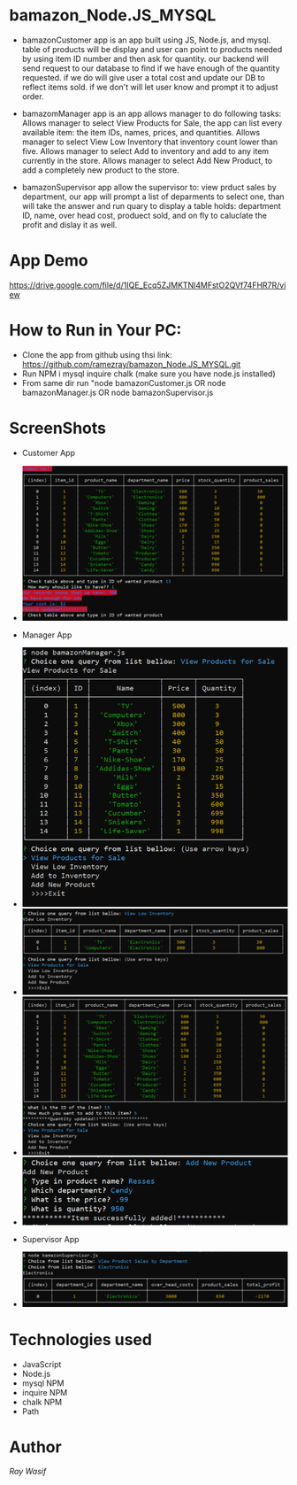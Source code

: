 # bamazon_Node.JS_MYSQL

* bamazonCustomer app 
        is an app built using JS, Node.js, and mysql.
        table of products will be display and user can point to products needed by using item ID number and then ask for quantity.
        our backend will send request to our database to find if we have enough of the quantity requested.
        if we do will give user a total cost and update our DB to reflect items sold.
        if we don't will let user know and prompt it to adjust order.

* bamazomManager app 
        is an app allows manager to do following tasks:
        Allows manager to select View Products for Sale, the app can list every available item: the item IDs, names, prices, and                 quantities.
        Allows manager to select View Low Inventory that inventory count lower than five.
        Allows manager to select Add to inventory and add to any item currently in the store.
        Allows manager to select Add New Product, to add a completely new product to the store.

* bamazonSupervisor app allow the supervisor to:
        view prduct sales by department, 
        our app will prompt a list of deparments to select one, than will take the answer and run quary to display a table holds:
        department ID, name, over head cost, produect sold, and on fly to caluclate the profit and dislay it as well.
# App Demo
https://drive.google.com/file/d/1IQE_Ecq5ZJMKTNl4MFstO2QVf74FHR7R/view

# How to Run in Your PC:
 - Clone the app from github using thsi link: https://github.com/ramezray/bamazon_Node.JS_MYSQL.git
 - Run NPM i mysql inquire chalk (make sure you have node.js installed)
 - From same dir run "node bamazonCustomer.js OR node bamazonManager.js OR node bamazonSupervisor.js

# ScreenShots
* Customer App
- ![](Images/customer.PNG) 
* Manager App
- ![](Images/manager1.PNG)
- ![](Images/manager2.PNG)
- ![](Images/manager3.PNG)
- ![](Images/manager4.PNG)

* Supervisor App
- ![](Images/super1.PNG)

# Technologies used
* JavaScript
* Node.js
* mysql NPM
* inquire NPM
* chalk NPM
* Path
 
 # Author
 *Ray Wasif*


